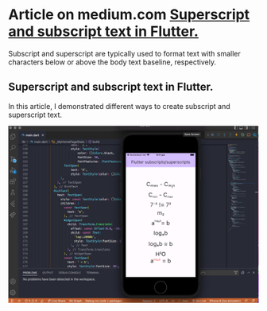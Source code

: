 # Article on medium.com [Superscript and subscript text in Flutter.](https://medium.com/p/2d4f76ef18d3/)

Subscript and superscript are typically used to format text with smaller characters below or above the body text baseline, respectively.

## Superscript and subscript text in Flutter.

In this article, I demonstrated different ways to create subscript and superscript text.

![img](https://github.com/Anna-Myzukina/subscript_superscript/blob/main/assets/Screenshot%202023-09-02%20at%2021.17.27.png)
